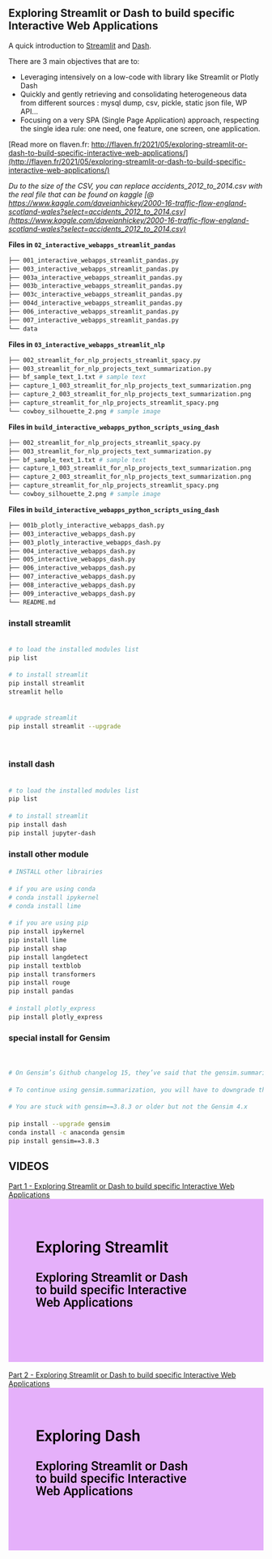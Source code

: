## Exploring Streamlit or Dash to build specific Interactive Web Applications




A quick introduction to [Streamlit](https://streamlit.io/) and [Dash](https://dash.plotly.com/). 

There are 3 main objectives that are to:
- Leveraging intensively on a low-code with library like Streamlit or Plotly Dash
- Quickly and gently retrieving and consolidating heterogeneous data from different sources : mysql dump, csv, pickle, static json file, WP API…
- Focusing on a very SPA (Single Page Application) approach, respecting the single idea rule: one need, one feature, one screen, one application.

[Read more on flaven.fr: http://flaven.fr/2021/05/exploring-streamlit-or-dash-to-build-specific-interactive-web-applications/](http://flaven.fr/2021/05/exploring-streamlit-or-dash-to-build-specific-interactive-web-applications/)


*Du to the size of the CSV, you can replace accidents_2012_to_2014.csv with the real file that can be found on kaggle [@ https://www.kaggle.com/daveianhickey/2000-16-traffic-flow-england-scotland-wales?select=accidents_2012_to_2014.csv](https://www.kaggle.com/daveianhickey/2000-16-traffic-flow-england-scotland-wales?select=accidents_2012_to_2014.csv)*

**Files in `02_interactive_webapps_streamlit_pandas`**

```bash
├── 001_interactive_webapps_streamlit_pandas.py
├── 003_interactive_webapps_streamlit_pandas.py 
├── 003a_interactive_webapps_streamlit_pandas.py 
├── 003b_interactive_webapps_streamlit_pandas.py 
├── 003c_interactive_webapps_streamlit_pandas.py 
├── 004d_interactive_webapps_streamlit_pandas.py 
├── 006_interactive_webapps_streamlit_pandas.py
├── 007_interactive_webapps_streamlit_pandas.py
└── data
```

**Files in `03_interactive_webapps_streamlit_nlp`**

```bash
├── 002_streamlit_for_nlp_projects_streamlit_spacy.py
├── 003_streamlit_for_nlp_projects_text_summarization.py 
├── bf_sample_text_1.txt # sample text
├── capture_1_003_streamlit_for_nlp_projects_text_summarization.png
├── capture_2_003_streamlit_for_nlp_projects_text_summarization.png
├── capture_streamlit_for_nlp_projects_streamlit_spacy.png 
└── cowboy_silhouette_2.png # sample image
```


**Files in `build_interactive_webapps_python_scripts_using_dash`**

```bash
├── 002_streamlit_for_nlp_projects_streamlit_spacy.py
├── 003_streamlit_for_nlp_projects_text_summarization.py 
├── bf_sample_text_1.txt # sample text
├── capture_1_003_streamlit_for_nlp_projects_text_summarization.png
├── capture_2_003_streamlit_for_nlp_projects_text_summarization.png
├── capture_streamlit_for_nlp_projects_streamlit_spacy.png 
└── cowboy_silhouette_2.png # sample image
```


**Files in `build_interactive_webapps_python_scripts_using_dash`**

```bash
├── 001b_plotly_interactive_webapps_dash.py
├── 003_interactive_webapps_dash.py 
├── 003_plotly_interactive_webapps_dash.py
├── 004_interactive_webapps_dash.py
├── 005_interactive_webapps_dash.py
├── 006_interactive_webapps_dash.py 
├── 007_interactive_webapps_dash.py 
├── 008_interactive_webapps_dash.py 
├── 009_interactive_webapps_dash.py
└── README.md
```

### install streamlit
```bash

# to load the installed modules list 
pip list

# to install streamlit
pip install streamlit
streamlit hello


# upgrade streamlit
pip install streamlit --upgrade




```

### install dash
```bash

# to load the installed modules list
pip list

# to install streamlit
pip install dash
pip install jupyter-dash

```


### install other module
```bash
# INSTALL other librairies

# if you are using conda
# conda install ipykernel
# conda install lime

# if you are using pip
pip install ipykernel
pip install lime
pip install shap
pip install langdetect
pip install textblob
pip install transformers
pip install rouge
pip install pandas

# install plotly_express
pip install plotly_express

```
### special install for Gensim

```bash


# On Gensim’s Github changelog 15, they’ve said that the gensim.summarization module has been removed in versions Gensim 4.x because it was an unmaintained third-party module.

# To continue using gensim.summarization, you will have to downgrade the version of Gensim in requirements.txt. Try replacing it with gensim==3.8.3 or older.

# You are stuck with gensim==3.8.3 or older but not the Gensim 4.x

pip install --upgrade gensim
conda install -c anaconda gensim
pip install gensim==3.8.3

```


## VIDEOS
[Part 1 - Exploring Streamlit or Dash to build specific Interactive Web Applications](https://www.youtube.com/watch?v=jCmL4YMQ_rs)
[![Part 1 - Exploring Streamlit or Dash to build specific Interactive Web Applications](streamlit_build_interactive_webapps_python_scripts_using_streamlit.png)](https://www.youtube.com/watch?v=jCmL4YMQ_rs)


[Part 2 - Exploring Streamlit or Dash to build specific Interactive Web Applications](https://www.youtube.com/watch?v=swiHcsVTxGo)
[![Part 2 - Exploring Streamlit or Dash to build specific Interactive Web Applications](dash_build_interactive_webapps_python_scripts_using_streamlit.png)](https://www.youtube.com/watch?v=swiHcsVTxGo)


